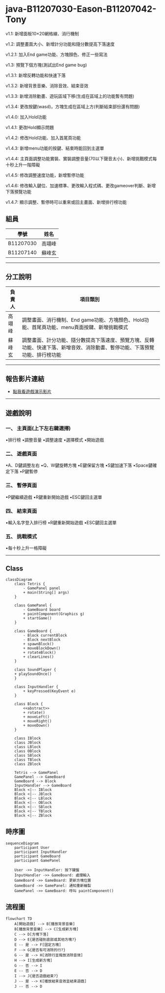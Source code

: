 # java-B11207030-Eason-B11207042-Tony

v1.1: 新增面板10×20網格線、消行機制

v1.2: 調整畫面大小、新增計分功能和隨分數提高下落速度

v1.2.1: 加入End game功能、方塊顏色、修正一些寫法

v1.3: 預覽下個方塊(測試出End game bug)

v1.3.1: 新增反轉功能和快速下落

v1.3.2: 新增背景音樂、消除音效、結束音效

v1.3.3: 新增消除動畫、遊玩區域下移(生成在區域上的功能暫有問題)

v1.3.4: 更改按鍵(wasd)，方塊生成在區域上方(判斷結束部份還有問題)

v1.4.0: 加入Hold功能

v1.4.1: 更改Hold顯示問題

v1.4.2: 修改Hold功能、加入首尾頁功能

v1.4.3: 新增menu功能的按鍵、結束時能回到主選單

v1.4.4: 主頁面調整功能實裝、實裝調整音量(70以下聲音太小)、新增挑戰模式每十秒上升一階障礙

v1.4.5: 修改調整速度功能，新增暫停功能

v1.4.6: 修改輸入鍵位、加速標準、更改輸入程式碼、更改gameover判斷、新增下落預覽功能

v1.4.7: 顯示調整、暫停時可以重來或回主畫面、新增排行榜功能


## 組員

| 學號      | 姓名   |
| ------- | ------- |
| B11207030 | 高翊峰 |
| B11207140 | 蘇峰玄 |

---

## 分工說明

| 負責人      | 項目類別 |
| ------- | --------------- |
| 高翊峰    | 調整畫面、消行機制、End game功能、方塊顏色、Hold功能、首尾頁功能、menu頁面按鍵、新增挑戰模式 |
| 蘇峰玄    | 調整畫面、計分功能、隨分數提高下落速度、預覽方塊、反轉功能、快速下落、新增音效、消除動畫、暫停功能、下落預覽功能、排行榜功能|

---

## 報告影片連結

* [點我看遊戲演示影片](https://youtu.be/Wx4hFKNItk8)

---

## 遊戲說明
### 一、 主頁面(上下左右鍵選擇)
•排行榜
•調整音量
•調整速度
•選擇模式
•開始遊戲
### 二、 遊戲頁面
•A、D鍵調整左右
•Q、W鍵旋轉方塊
•E鍵保留方塊
•S鍵加速下落
•Space鍵確定下落
•P鍵暫停
### 三、 暫停頁面
•P鍵繼續遊戲
•R鍵重新開始遊戲
•ESC鍵回主選單
### 四、 結束頁面
•輸入名字登入排行榜
•R鍵重新開始遊戲
•ESC鍵回主選單
### 五、 挑戰模式
•每十秒上升一格障礙

---
## Class
```mermaid
classDiagram
    class Tetris {
        - GamePanel panel
        + main(String[] args)
    }

    class GamePanel {
        - GameBoard board
        + paintComponent(Graphics g)
        + startGame()
    }

    class GameBoard {
        - Block currentBlock
        - Block nextBlock
        + spawnBlock()
        + moveBlockDown()
        + rotateBlock()
        + clearLines()
    }
    
    class SoundPlayer {
    + playSoundOnce()
    }

    class InputHandler {
        + keyPressed(KeyEvent e)
    }

    class Block {
        <<abstract>>
        + rotate()
        + moveLeft()
        + moveRight()
        + moveDown()
    }

    class IBlock
    class JBlock
    class LBlock
    class OBlock
    class SBlock
    class TBlock
    class ZBlock

    Tetris --> GamePanel
    GamePanel --> GameBoard
    GameBoard --> Block
    InputHandler --> GameBoard
    Block <|-- IBlock
    Block <|-- JBlock
    Block <|-- LBlock
    Block <|-- OBlock
    Block <|-- SBlock
    Block <|-- TBlock
    Block <|-- ZBlock

```









## 時序圖
```mermaid
sequenceDiagram
    participant User
    participant InputHandler
    participant GameBoard
    participant GamePanel

    User ->> InputHandler: 按下鍵盤
    InputHandler ->> GameBoard: 處理輸入
    GameBoard ->> GameBoard: 更新方塊位置
    GameBoard ->> GamePanel: 通知重新繪製
    GamePanel ->> GameBoard: 呼叫 paintComponent()

```


## 流程圖

```mermaid
flowchart TD
    A[開始遊戲] --> B[播放背景音樂]
    B[播放背景音樂] --> C[生成新方塊]
    C --> D[方塊下落]
    D --> E{是否碰到底部或其他方塊?}
    E -- 是 --> F[固定方塊]
    F --> G{是否有可消除的行?}
    G -- 是 --> H[消除行並撥放消除音效]
    H --> I[生成新方塊]
    G -- 否 --> I
    E -- 否 --> D
    I --> J{是否遊戲結束?}
    J -- 是 --> K[播放結束音效並結束遊戲]
    J -- 否 --> D

```
          
